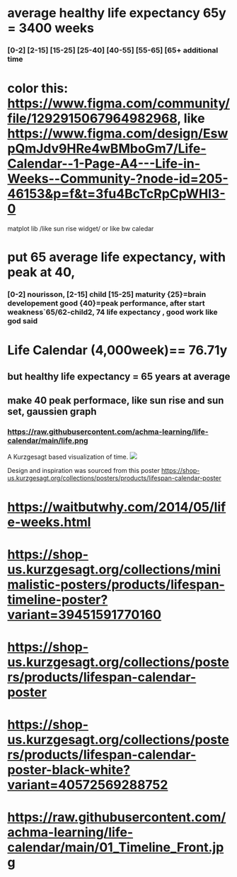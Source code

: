 # average healthy life expectancy 65y = 3400 weeks
### [0-2] [2-15] [15-25] [25-40] [40-55] [55-65] [65+ additional time
# color this: https://www.figma.com/community/file/1292915067964982968, like https://www.figma.com/design/EswpQmJdv9HRe4wBMboGm7/Life-Calendar--1-Page-A4---Life-in-Weeks--Community-?node-id=205-46153&p=f&t=3fu4BcTcRpCpWHI3-0
matplot lib /like sun rise widget/ or like bw caledar
# put 65 average life expectancy, with peak at 40,
### [0-2] nourisson, [2-15] child [15-25] maturity {25}=brain developement good {40}=peak performance, after start weakness`65/62-child2, 74 life expectancy , good work like god said
# Life Calendar (4,000week)== 76.71y
## but healthy life expectancy = 65 years at average
## make 40 peak performace, like sun rise and sun set, gaussien graph
### https://raw.githubusercontent.com/achma-learning/life-calendar/main/life.png


A Kurzgesagt based visualization of time.
![](/public/demo.png)

Design and inspiration was sourced from this poster https://shop-us.kurzgesagt.org/collections/posters/products/lifespan-calendar-poster
# https://waitbutwhy.com/2014/05/life-weeks.html
# https://shop-us.kurzgesagt.org/collections/minimalistic-posters/products/lifespan-timeline-poster?variant=39451591770160
# https://shop-us.kurzgesagt.org/collections/posters/products/lifespan-calendar-poster
# https://shop-us.kurzgesagt.org/collections/posters/products/lifespan-calendar-poster-black-white?variant=40572569288752
# https://raw.githubusercontent.com/achma-learning/life-calendar/main/01_Timeline_Front.jpg
